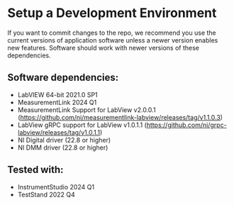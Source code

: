 # Setup a Development Environment
If you want to commit changes to the repo, we recommend you use the current versions of application software unless a newer version enables new features. Software should work with newer versions of these dependencies.


## Software dependencies:
- LabVIEW 64-bit 2021.0 SP1
- MeasurementLink 2024 Q1
- MeasurementLink Support for LabView v2.0.0.1 (https://github.com/ni/measurementlink-labview/releases/tag/v1.1.0.3)
- LabView gRPC support for LabView v1.0.1.1 (https://github.com/ni/grpc-labview/releases/tag/v1.0.1.1)
- NI Digital driver (22.8 or higher)
- NI DMM driver (22.8 or higher)


## Tested with:
- InstrumentStudio 2024 Q1
- TestStand 2022 Q4